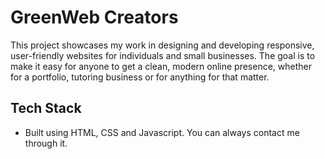 # GreenWeb Creators
This project showcases my work in designing and developing responsive, user-friendly websites for individuals and small businesses. The goal is to make it easy for anyone to get a clean, modern online presence, whether for a portfolio, tutoring business or for anything for that matter.

## Tech Stack
- Built using HTML, CSS and Javascript. You can always contact me through it.
